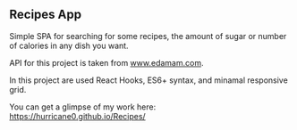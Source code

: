 ## Recipes App

Simple SPA for searching for some recipes, the amount of sugar or number of calories in any dish you want.

API for this project is taken from www.edamam.com. 

In this project are used React Hooks, ES6+ syntax, and minamal responsive grid. 

You can  get a glimpse of my work here: https://hurricane0.github.io/Recipes/
